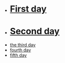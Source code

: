- # [First day](https://gumirus.github.io/First-day/)
- # [Second day](https://gumirus.github.io/Second-day/)
- [the third day]()
- [fourth day]()
- [fifth day]()
